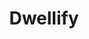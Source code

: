 ---
title: Dwellify
image: /public/dwellify/DwellifyAppIcon_512x512_2x.png
tags:
  - REST
  - Combine
  - Login
  - Account
  - Messaging
  - Image Caching
  - OAuth
link: dwellify
---